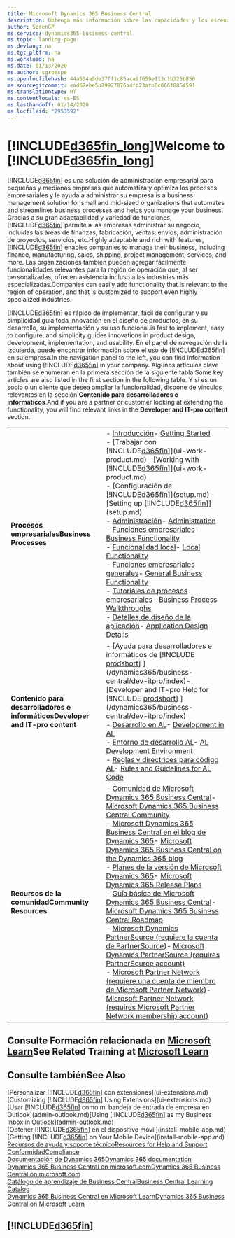 ```yaml
---
title: Microsoft Dynamics 365 Business Central
description: Obtenga más información sobre las capacidades y los escenarios de trabajo en Business Central, una solución de administración empresarial para pequeñas y medianas empresas.
author: SorenGP
ms.service: dynamics365-business-central
ms.topic: landing-page
ms.devlang: na
ms.tgt_pltfrm: na
ms.workload: na
ms.date: 01/13/2020
ms.author: sgroespe
ms.openlocfilehash: 44a534a5de37ff1c85aca9f659e113c1b325b850
ms.sourcegitcommit: ead69ebe5b29927876a4fb23afb6c066f8854591
ms.translationtype: HT
ms.contentlocale: es-ES
ms.lasthandoff: 01/14/2020
ms.locfileid: "2953592"
---
```

# <a name="welcome-to-included365fin_longincludesd365fin_long_mdmd"></a><span data-ttu-id="b31b1-103">[!INCLUDE[d365fin_long](includes/d365fin_long_md.md)]</span><span class="sxs-lookup"><span data-stu-id="b31b1-103">Welcome to [!INCLUDE[d365fin_long](includes/d365fin_long_md.md)]</span></span>
[!INCLUDE[d365fin](includes/d365fin_md.md)] <span data-ttu-id="b31b1-104">es una solución de administración empresarial para pequeñas y medianas empresas que automatiza y optimiza los procesos empresariales y le ayuda a administrar su empresa.</span><span class="sxs-lookup"><span data-stu-id="b31b1-104">is a business management solution for small and mid-sized organizations that automates and streamlines business processes and helps you manage your business.</span></span> <span data-ttu-id="b31b1-105">Gracias a su gran adaptabilidad y variedad de funciones, [!INCLUDE[d365fin](includes/d365fin_md.md)] permite a las empresas administrar su negocio, incluidas las áreas de finanzas, fabricación, ventas, envíos, administración de proyectos, servicios, etc.</span><span class="sxs-lookup"><span data-stu-id="b31b1-105">Highly adaptable and rich with features, [!INCLUDE[d365fin](includes/d365fin_md.md)] enables companies to manage their business, including finance, manufacturing, sales, shipping, project management, services, and more.</span></span> <span data-ttu-id="b31b1-106">Las organizaciones también pueden agregar fácilmente funcionalidades relevantes para la región de operación que, al ser personalizadas, ofrecen asistencia incluso a las industrias más especializadas.</span><span class="sxs-lookup"><span data-stu-id="b31b1-106">Companies can easily add functionality that is relevant to the region of operation, and that is customized to support even highly specialized industries.</span></span>

[!INCLUDE[d365fin](includes/d365fin_md.md)] <span data-ttu-id="b31b1-107">es rápido de implementar, fácil de configurar y su simplicidad guía toda innovación en el diseño de productos, en su desarrollo, su implementación y su uso funcional.</span><span class="sxs-lookup"><span data-stu-id="b31b1-107">is fast to implement, easy to configure, and simplicity guides innovations in product design, development, implementation, and usability.</span></span> <span data-ttu-id="b31b1-108">En el panel de navegación de la izquierda, puede encontrar información sobre el uso de [!INCLUDE[d365fin](includes/d365fin_md.md)] en su empresa.</span><span class="sxs-lookup"><span data-stu-id="b31b1-108">In the navigation panel to the left, you can find information about using [!INCLUDE[d365fin](includes/d365fin_md.md)] in your company.</span></span> <span data-ttu-id="b31b1-109">Algunos artículos clave también se enumeran en la primera sección de la siguiente tabla.</span><span class="sxs-lookup"><span data-stu-id="b31b1-109">Some key articles are also listed in the first section in the following table.</span></span> <span data-ttu-id="b31b1-110">Y si es un socio o un cliente que desea ampliar la funcionalidad, dispone de vínculos relevantes en la sección **Contenido para desarrolladores e informáticos**.</span><span class="sxs-lookup"><span data-stu-id="b31b1-110">And if you are a partner or customer looking at extending the functionality, you will find relevant links in the **Developer and IT-pro content** section.</span></span>  

|||  
|-|-|  
|<span data-ttu-id="b31b1-111">**Procesos empresariales**</span><span class="sxs-lookup"><span data-stu-id="b31b1-111">**Business Processes**</span></span>|<span data-ttu-id="b31b1-112">-   [Introducción](product-get-started.md)</span><span class="sxs-lookup"><span data-stu-id="b31b1-112">-   [Getting Started](product-get-started.md)</span></span><br /><span data-ttu-id="b31b1-113">-   [Trabajar con [!INCLUDE[d365fin](includes/d365fin_md.md)]](ui-work-product.md)</span><span class="sxs-lookup"><span data-stu-id="b31b1-113">-   [Working with [!INCLUDE[d365fin](includes/d365fin_md.md)]](ui-work-product.md)</span></span><br /><span data-ttu-id="b31b1-114">-   [Configuración de [!INCLUDE[d365fin](includes/d365fin_md.md)]](setup.md)</span><span class="sxs-lookup"><span data-stu-id="b31b1-114">-   [Setting up [!INCLUDE[d365fin](includes/d365fin_md.md)]](setup.md)</span></span><br /><span data-ttu-id="b31b1-115">-   [Administración](admin-setup-and-administration.md)</span><span class="sxs-lookup"><span data-stu-id="b31b1-115">-   [Administration](admin-setup-and-administration.md)</span></span><br /><span data-ttu-id="b31b1-116">-   [Funciones empresariales](across-business-functionality.md)</span><span class="sxs-lookup"><span data-stu-id="b31b1-116">-   [Business Functionality](across-business-functionality.md)</span></span><br /><span data-ttu-id="b31b1-117">-   [Funcionalidad local](LocalFunctionality/Austria/austria-local-functionality.md)</span><span class="sxs-lookup"><span data-stu-id="b31b1-117">-   [Local Functionality](LocalFunctionality/Austria/austria-local-functionality.md)</span></span><br /><span data-ttu-id="b31b1-118">-   [Funciones empresariales generales](ui-across-business-areas.md)</span><span class="sxs-lookup"><span data-stu-id="b31b1-118">-   [General Business Functionality](ui-across-business-areas.md)</span></span><br /><span data-ttu-id="b31b1-119">-   [Tutoriales de procesos empresariales](walkthrough-business-process-walkthroughs.md)</span><span class="sxs-lookup"><span data-stu-id="b31b1-119">-   [Business Process Walkthroughs](walkthrough-business-process-walkthroughs.md)</span></span><br /><span data-ttu-id="b31b1-120">-   [Detalles de diseño de la aplicación](design-details-application-design.md)</span><span class="sxs-lookup"><span data-stu-id="b31b1-120">-   [Application Design Details](design-details-application-design.md)</span></span>|  
|<span data-ttu-id="b31b1-121">**Contenido para desarrolladores e informáticos**</span><span class="sxs-lookup"><span data-stu-id="b31b1-121">**Developer and IT-pro content**</span></span>|<span data-ttu-id="b31b1-122">-   [Ayuda para desarrolladores e informáticos de [!INCLUDE [prodshort](includes/prodshort.md)] ](/dynamics365/business-central/dev-itpro/index)</span><span class="sxs-lookup"><span data-stu-id="b31b1-122">-   [Developer and IT-pro Help for [!INCLUDE [prodshort](includes/prodshort.md)] ](/dynamics365/business-central/dev-itpro/index)</span></span><br /><span data-ttu-id="b31b1-123">-   [Desarrollo en AL](/dynamics365/business-central/dev-itpro/developer/devenv-dev-overview)</span><span class="sxs-lookup"><span data-stu-id="b31b1-123">-   [Development in AL](/dynamics365/business-central/dev-itpro/developer/devenv-dev-overview)</span></span><br /><span data-ttu-id="b31b1-124">-   [Entorno de desarrollo AL](/dynamics365/business-central/dev-itpro/developer/devenv-reference-overview)</span><span class="sxs-lookup"><span data-stu-id="b31b1-124">-   [AL Development Environment](/dynamics365/business-central/dev-itpro/developer/devenv-reference-overview)</span></span><br /><span data-ttu-id="b31b1-125">-   [Reglas y directrices para código AL](/dynamics365/business-central/dev-itpro/compliance/apptest-overview)</span><span class="sxs-lookup"><span data-stu-id="b31b1-125">-   [Rules and Guidelines for AL Code](/dynamics365/business-central/dev-itpro/compliance/apptest-overview)</span></span>|  
|<span data-ttu-id="b31b1-126">**Recursos de la comunidad**</span><span class="sxs-lookup"><span data-stu-id="b31b1-126">**Community Resources**</span></span>|<span data-ttu-id="b31b1-127">-   [Comunidad de Microsoft Dynamics 365 Business Central](https://community.dynamics.com/business)</span><span class="sxs-lookup"><span data-stu-id="b31b1-127">-   [Microsoft Dynamics 365 Business Central Community](https://community.dynamics.com/business)</span></span><br /><span data-ttu-id="b31b1-128">-   [Microsoft Dynamics 365 Business Central en el blog de Dynamics 365](https://cloudblogs.microsoft.com/dynamics365/it/product/business-central/)</span><span class="sxs-lookup"><span data-stu-id="b31b1-128">-   [Microsoft Dynamics 365 Business Central on the Dynamics 365 blog](https://cloudblogs.microsoft.com/dynamics365/it/product/business-central/)</span></span><br /><span data-ttu-id="b31b1-129">-   [Planes de la versión de Microsoft Dynamics 365](https://go.microsoft.com/fwlink/?linkid=2047422)</span><span class="sxs-lookup"><span data-stu-id="b31b1-129">-   [Microsoft Dynamics 365 Release Plans](https://go.microsoft.com/fwlink/?linkid=2047422)</span></span><br /><span data-ttu-id="b31b1-130">-   [Guía básica de Microsoft Dynamics 365 Business Central](https://dynamics.microsoft.com/roadmap/business-central/)</span><span class="sxs-lookup"><span data-stu-id="b31b1-130">-   [Microsoft Dynamics 365 Business Central Roadmap](https://dynamics.microsoft.com/roadmap/business-central/)</span></span><br /><span data-ttu-id="b31b1-131">-   [Microsoft Dynamics PartnerSource \(requiere la cuenta de PartnerSource\)](https://mbs.microsoft.com/partnersource)</span><span class="sxs-lookup"><span data-stu-id="b31b1-131">-   [Microsoft Dynamics PartnerSource \(requires PartnerSource account\)](https://mbs.microsoft.com/partnersource)</span></span><br /><span data-ttu-id="b31b1-132">-   [Microsoft Partner Network \(requiere una cuenta de miembro de Microsoft Partner Network\)](https://mspartner.microsoft.com/en/us/windows/index.aspx)</span><span class="sxs-lookup"><span data-stu-id="b31b1-132">-   [Microsoft Partner Network \(requires Microsoft Partner Network membership account\)](https://mspartner.microsoft.com/en/us/windows/index.aspx)</span></span>|  

## <a name="see-related-training-at-microsoft-learnlearnbrowseproductsdynamics-business-central"></a><span data-ttu-id="b31b1-133">Consulte Formación relacionada en [Microsoft Learn](/learn/browse/?products=dynamics-business-central)</span><span class="sxs-lookup"><span data-stu-id="b31b1-133">See Related Training at [Microsoft Learn](/learn/browse/?products=dynamics-business-central)</span></span>

## <a name="see-also"></a><span data-ttu-id="b31b1-134">Consulte también</span><span class="sxs-lookup"><span data-stu-id="b31b1-134">See Also</span></span>

<span data-ttu-id="b31b1-135">[Personalizar [!INCLUDE[d365fin](includes/d365fin_md.md)] con extensiones](ui-extensions.md)</span><span class="sxs-lookup"><span data-stu-id="b31b1-135">[Customizing [!INCLUDE[d365fin](includes/d365fin_md.md)] Using Extensions](ui-extensions.md)</span></span>  
<span data-ttu-id="b31b1-136">[Usar [!INCLUDE[d365fin](includes/d365fin_md.md)] como mi bandeja de entrada de empresa en Outlook](admin-outlook.md)</span><span class="sxs-lookup"><span data-stu-id="b31b1-136">[Using [!INCLUDE[d365fin](includes/d365fin_md.md)] as my Business Inbox in Outlook](admin-outlook.md)</span></span>  
<span data-ttu-id="b31b1-137">[Obtener [!INCLUDE[d365fin](includes/d365fin_md.md)] en el dispositivo móvil](install-mobile-app.md)</span><span class="sxs-lookup"><span data-stu-id="b31b1-137">[Getting [!INCLUDE[d365fin](includes/d365fin_md.md)] on Your Mobile Device](install-mobile-app.md)</span></span>  
[<span data-ttu-id="b31b1-138">Recursos de ayuda y soporte técnico</span><span class="sxs-lookup"><span data-stu-id="b31b1-138">Resources for Help and Support</span></span>](product-help-and-support.md)  
[<span data-ttu-id="b31b1-139">Conformidad</span><span class="sxs-lookup"><span data-stu-id="b31b1-139">Compliance</span></span>](compliance/compliance-overview.md)  
[<span data-ttu-id="b31b1-140">Documentación de Dynamics 365</span><span class="sxs-lookup"><span data-stu-id="b31b1-140">Dynamics 365 documentation</span></span>](/dynamics365/)  
[<span data-ttu-id="b31b1-141">Dynamics 365 Business Central en microsoft.com</span><span class="sxs-lookup"><span data-stu-id="b31b1-141">Dynamics 365 Business Central on microsoft.com</span></span>](https://dynamics.microsoft.com/business-central/overview/)  
[<span data-ttu-id="b31b1-142">Catálogo de aprendizaje de Business Central</span><span class="sxs-lookup"><span data-stu-id="b31b1-142">Business Central Learning Catalog</span></span>](readiness/readiness-learning-catalog.md)  
[<span data-ttu-id="b31b1-143">Dynamics 365 Business Central en Microsoft Learn</span><span class="sxs-lookup"><span data-stu-id="b31b1-143">Dynamics 365 Business Central on Microsoft Learn</span></span>](/learn/browse/?products=dynamics-business-central)  


## [!INCLUDE[d365fin](includes/free_trial_md.md)]
